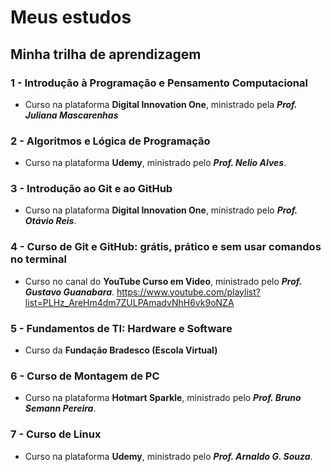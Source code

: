 # Meus estudos

## Minha trilha de aprendizagem

### 1 - Introdução à Programação e Pensamento Computacional
- Curso na plataforma __Digital Innovation One__, ministrado pela *__Prof. Juliana Mascarenhas__*

### 2 - Algoritmos e Lógica de Programação
- Curso na plataforma __Udemy__, ministrado pelo *__Prof. Nelio Alves__*.

### 3 - Introdução ao Git e ao GitHub
- Curso na plataforma __Digital Innovation One__, ministrado pelo *__Prof. Otávio Reis__*.

### 4 - Curso de Git e GitHub: grátis, prático e sem usar comandos no terminal
- Curso no canal do __YouTube Curso em Video__, ministrado pelo *__Prof. Gustavo Guanabara__*.
  https://www.youtube.com/playlist?list=PLHz_AreHm4dm7ZULPAmadvNhH6vk9oNZA

### 5 - Fundamentos de TI: Hardware e Software
- Curso da __Fundação Bradesco (Escola Virtual)__

### 6 - Curso de Montagem de PC
- Curso na plataforma __Hotmart Sparkle__, ministrado pelo __*Prof. Bruno Semann Pereira*__.

### 7 - Curso de Linux
- Curso na plataforma __Udemy__, ministrado pelo __*Prof. Arnaldo G. Souza*__.

